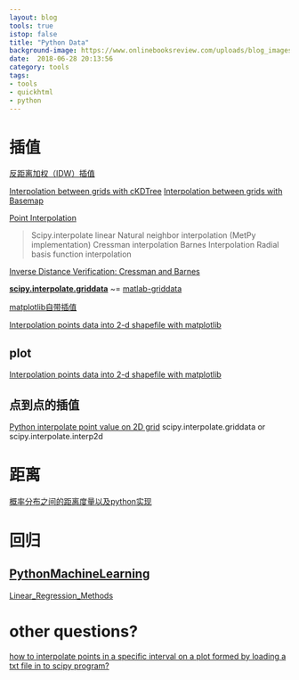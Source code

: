 ```yaml
---
layout: blog
tools: true
istop: false
title: "Python Data"
background-image: https://www.onlinebooksreview.com/uploads/blog_images/2017/11/08_Top+5+Libraries+for+Data+Science+in+Python.jpg
date:  2018-06-28 20:13:56
category: tools
tags:
- tools
- quickhtml
- python
---
```


# 插值

[反距离加权（IDW）插值](https://stackoverflow.com/questions/3104781/inverse-distance-weighted-idw-interpolation-with-python)

[Interpolation between grids with cKDTree](http://earthpy.org/interpolation_between_grids_with_ckdtree.html)
[Interpolation between grids with Basemap](http://earthpy.org/interpolation_between_grids_with_basemap.html)

[Point Interpolation](https://unidata.github.io/MetPy/latest/examples/gridding/Point_Interpolation.html#sphx-glr-examples-gridding-point-interpolation-py)
> Scipy.interpolate linear
> Natural neighbor interpolation (MetPy implementation)
> Cressman interpolation
> Barnes Interpolation
> Radial basis function interpolation 

[Inverse Distance Verification: Cressman and Barnes](https://unidata.github.io/MetPy/latest/examples/gridding/Inverse_Distance_Verification.html)

**[scipy.interpolate.griddata](https://docs.scipy.org/doc/scipy/reference/generated/scipy.interpolate.griddata.html)** ~= [matlab-griddata](https://ww2.mathworks.cn/help/matlab/ref/griddata.html)

[matplotlib自带插值](https://matplotlib.org/examples/pylab_examples/griddata_demo.html)

[Interpolation points data into 2-d shapefile with matplotlib](https://stackoverflow.com/questions/41315583/interpolation-points-data-into-2-d-shapefile-with-matplotlib)

## plot

[Interpolation points data into 2-d shapefile with matplotlib](https://stackoverflow.com/questions/41315583/interpolation-points-data-into-2-d-shapefile-with-matplotlib)

## 点到点的插值

[Python interpolate point value on 2D grid](https://stackoverflow.com/questions/42504987/python-interpolate-point-value-on-2d-grid)  scipy.interpolate.griddata or scipy.interpolate.interp2d

# 距离

[概率分布之间的距离度量以及python实现](https://www.cnblogs.com/wt869054461/p/7156397.html)

# 回归

## **[PythonMachineLearning](https://github.com/tirthajyoti/PythonMachineLearning)**

[Linear_Regression_Methods](https://github.com/tirthajyoti/PythonMachineLearning/blob/master/Linear_Regression_Methods.ipynb)

# other questions?

[how to interpolate points in a specific interval on a plot formed by loading a txt file in to scipy program?](https://stackoverflow.com/questions/16070219/how-to-interpolate-points-in-a-specific-interval-on-a-plot-formed-by-loading-a-t)
